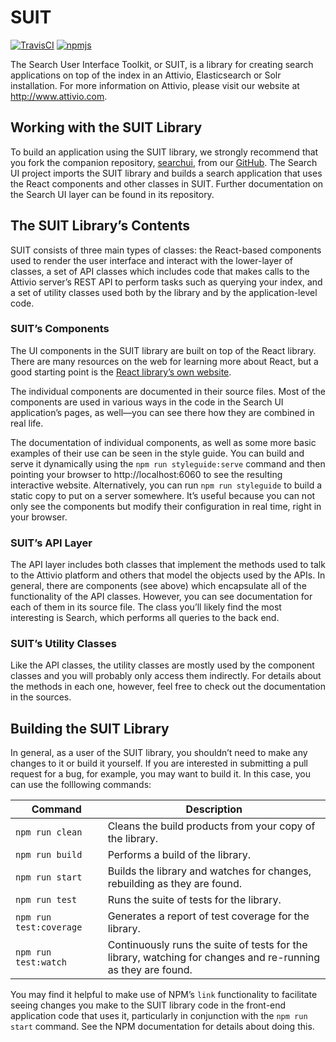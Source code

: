 # SUIT

[![TravisCI][build-badge]][build]
[![npmjs][npm-badge]][npm]

The Search User Interface Toolkit, or SUIT, is a library for creating search
applications on top of the index in an Attivio, Elasticsearch or Solr installation. For more information
on Attivio, please visit our website at http://www.attivio.com.

## Working with the SUIT Library

To build an application using the SUIT library, we strongly recommend that you
fork the companion repository, [searchui](https://github.com/attivio/searchui),
from our [GitHub](https://github.com/attivio/searchui). The Search UI project
imports the SUIT library and builds a search application that uses the React
components and other classes in SUIT. Further documentation on the Search UI
layer can be found in its repository.

## The SUIT Library’s Contents

SUIT consists of three main types of classes: the React-based components used
to render the user interface and interact with the lower-layer of classes, a
set of API classes which includes code that makes calls to the Attivio server’s 
REST API to perform tasks such as querying your index, and a set of utility
classes used both by the library and by the application-level code.

### SUIT’s Components

The UI components in the SUIT library are built on top of the React library.
There are many resources on the web for learning more about React, but a good
starting point is the [React library’s own website](https://reactjs.org).

The individual components are documented in their source files. Most of the components
are used in various ways in the code in the Search UI application’s pages, as well—you
can see there how they are combined in real life.

The documentation of individual components, as well as some more basic examples of
their use can be seen in the style guide. You can build and serve it dynamically using
the `npm run styleguide:serve` command and then pointing your browser to
http://localhost:6060 to see the resulting interactive website. Alternatively, you can
run `npm run styleguide` to build a static copy to put on a server somewhere. It’s
useful because you can not only see the components but modify their configuration in
real time, right in your browser.

### SUIT’s API Layer

The API layer includes both classes that implement the methods used to talk to the Attivio platform and others that model the objects used by the APIs. In general, there are components (see above) which
encapsulate all of the functionality of the API classes. However, you can see documentation for each of them in its source file. The class you’ll likely find the most interesting is Search, which performs all queries to the back end.

### SUIT’s Utility Classes

Like the API classes, the utility classes are mostly used by the component classes and you will probably only access them indirectly. For details about the methods in each one, however, feel free
to check out the documentation in the sources.

## Building the SUIT Library

In general, as a user of the SUIT library, you shouldn’t need to make any
changes to it or build it yourself. If you are interested in submitting a pull
request for a bug, for example, you may want to build it. In this case, you can
use the folllowing commands:

| Command | Description |
| ------- | ----------- |
| `npm run clean` | Cleans the build products from your copy of the library. |
| `npm run build` | Performs a build of the library. |
| `npm run start` | Builds the library and watches for changes, rebuilding as they are found. |
| `npm run test ` | Runs the suite of tests for the library. |
| `npm run test:coverage ` | Generates a report of test coverage for the library. |
| `npm run test:watch ` | Continuously runs the suite of tests for the library, watching for changes and re-running as they are found. |

You may find it helpful to make use of NPM’s `link` functionality to facilitate seeing changes you make to the SUIT library code in the front-end application code that uses it, particularly in conjunction with the `npm run start` command. See the NPM documentation for details about doing this.

[build-badge]: https://travis-ci.org/attivio/suit.svg
[build]: https://travis-ci.org/attivio/suit

[npm-badge]: https://img.shields.io/npm/v/@attivio/suit.svg
[npm]: https://www.npmjs.org/package/@attivio/suit

